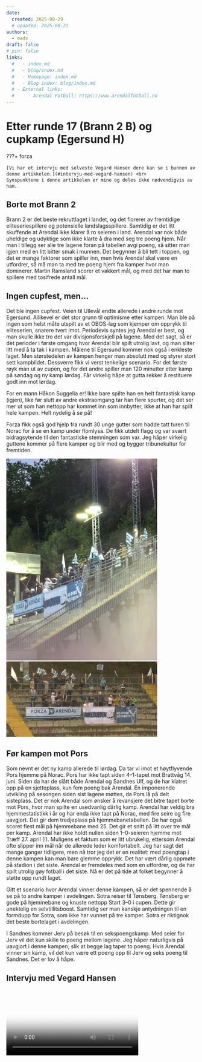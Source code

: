 ```yaml
---
date:
  created: 2025-08-29
  # updated: 2025-08-21
authors:
  - mads
draft: false
# pin: false
links:
  #   - index.md
  #   - blog/index.md
  #   - Homepage: index.md
  #   - Blog index: blog/index.md
  # - External links:
  #     - Arendal Fotball: https://www.arendalfotball.no
---
```


# Etter runde 17 (Brann 2 B) og cupkamp (Egersund H)

???+ forza

    [Vi har et intervju med selveste Vegard Hansen dere kan se i bunnen av denne artikkelen.](#intervju-med-vegard-hansen) <br>
    Synspunktene i denne artikkelen er mine og deles ikke nødvendigvis av ham.

## Borte mot Brann 2

Brann 2 er det beste rekruttlaget i landet, og det florerer av fremtidige eliteseriespillere og potensielle landslagsspillere. Samtidig er det litt skuffende at Arendal ikke klarer å ro seieren i land. Arendal var nok både uheldige og udyktige som ikke klarte å dra med seg tre poeng hjem. Når man i tillegg ser alle tre lagene foran på tabellen avgi poeng, så sitter man igjen med en litt bitter smak i munnen. Det begynner å bli tett i toppen, og det er mange faktorer som spiller inn, men hvis Arendal skal være en utfordrer, så må man ta med tre poeng hjem fra kamper hvor man dominerer. Martin Ramsland scorer et vakkert mål, og med det har man to spillere med tosifrede antall mål.

## Ingen cupfest, men...

Det ble ingen cupfest. Veien til Ullevål endte allerede i andre runde mot Egersund. Allikevel er det stor grunn til optimisme etter kampen. Man ble på ingen som helst måte utspilt av et OBOS-lag som kjemper om opprykk til eliteserien, snarere tvert imot. Periodevis syntes jeg Arendal er best, og man skulle ikke tro det var divisjonsforskjell på lagene. Med det sagt, så er det perioder i første omgang hvor Arendal blir spilt utrolig lavt, og man sliter litt med å ta tak i kampen. Målene til Egersund kommer nok også i enkleste laget. Men størstedelen av kampen henger man absolutt med og styrer stort sett kampbildet. Dessverre fikk vi verst tenkelige scenario. For det første røyk man ut av cupen, og for det andre spiller man 120 minutter etter kamp på søndag og ny kamp lørdag. Får virkelig håpe at gutta rekker å restituere godt inn mot lørdag.

For en mann Håkon Suggelia er! Ikke bare spilte han en helt fantastisk kamp (igjen), like før slutt av andre ekstraomgang tar han flere spurter, og det ser mer ut som han nettopp har kommet inn som innbytter, ikke at han har spilt hele kampen. Helt nydelig å se på!

Forza fikk også god hjelp fra rundt 30 unge gutter som hadde tatt turen til Norac for å se en kamp under flomlysa. De fikk utdelt flagg og var svært bidragsytende til den fantastiske stemningen som var. Jeg håper virkelig guttene kommer på flere kamper og blir med og bygger tribunekultur for fremtiden.

<img src="https://github.com/lewiuberg/forza-arendal/blob/master/docs/assets/images/blog/2025/2025-08-29_2.png?raw=true" alt="Cupkamp mot Egersund" width="400">

<img src="https://github.com/lewiuberg/forza-arendal/blob/master/docs/assets/images/blog/2025/2025-08-29_3.png?raw=true" alt="Cupkamp mot Egersund" width="400">

## Før kampen mot Pors

Som nevnt er det ny kamp allerede til lørdag. Da tar vi imot et høytflyvende Pors hjemme på Norac. Pors har ikke tapt siden 4–1-tapet mot Brattvåg 14. juni. Siden da har de slått både Arendal og Sandnes Ulf, og de har klatret opp på en sjetteplass, kun fem poeng bak Arendal. En imponerende utvikling på sesongen siden sist lagene møttes, da Pors lå på delt sisteplass. Det er nok Arendal som ønsker å revansjere det bitre tapet borte mot Pors, hvor man spilte en usedvanlig dårlig kamp. Arendal har veldig bra hjemmestatistikk i år og har enda ikke tapt på Norac, med fire seire og fire uavgjort. Det gir dem tredjeplass på hjemmebanetabellen. De har også scoret flest mål på hjemmebane med 25. Det gir et snitt på litt over tre mål per kamp. Arendal har ikke holdt nullen siden 1–0-seieren hjemme mot Træff 27. april (!). Muligens et faktum som er litt ubrukelig, ettersom Arendal ofte slipper inn mål når de allerede leder komfortabelt. Jeg har sagt det mange ganger tidligere, men nå tror jeg det er en realitet: med poengtap i denne kampen kan man bare glemme opprykk. Det har vært dårlig oppmøte på stadion i det siste. Arendal er fremdeles med som en utfordrer, og de har spilt utrolig gøy fotball i det siste. Nå er det på tide at folket begynner å støtte opp rundt laget.

Gitt et scenario hvor Arendal vinner denne kampen, så er det spennende å se på to andre kamper i avdelingen. Sotra reiser til Tønsberg. Tønsberg er gode på hjemmebane og knuste nettopp Start 3–0 i cupen. Dette gir unektelig en selvtillitsboost. Samtidig ser man kanskje antydningen til en formdupp for Sotra, som ikke har vunnet på tre kamper. Sotra er riktignok det beste bortelaget i avdelingen.

I Sandnes kommer Jerv på besøk til en sekspoengskamp. Med seier for Jerv vil det kun skille to poeng mellom lagene. Jeg håper naturligvis på uavgjort i denne kampen, slik at begge lag taper to poeng. Hvis Arendal vinner sin kamp, vil det kun være ett poeng opp til Jerv og seks poeng til Sandnes. Det er lov å håpe.

## Intervju med Vegard Hansen

<video controls width="350" poster="https://raw.githubusercontent.com/lewiuberg/forza-arendal/refs/heads/master/docs/assets/images/blog/2025/2025-08-21_1.png?raw=true">
  <source src="https://raw.githubusercontent.com/lewiuberg/forza-arendal/refs/heads/master/docs/assets/video/2025/2025-08-21_1.mp4" type="video/mp4">
  Din nettleser støtter ikke video.
</video>
